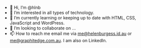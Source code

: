 - 👋 Hi, I’m @hlnb
- 👀 I’m interested in all types of technology. 
- 🌱 I’m currently learning or keeping up to date with HTML, CSS, JavaScript and WordPress.
- 💞️ I’m looking to collaborate on ...
- 📫 How to reach me email me via me@helenburgess.id.au or me@graphitedge.com.au. I am also on LinkedIn.

<!---
hlnb/hlnb is a ✨ special ✨ repository because its `README.md` (this file) appears on your GitHub profile.
You can click the Preview link to take a look at your changes.
--->
